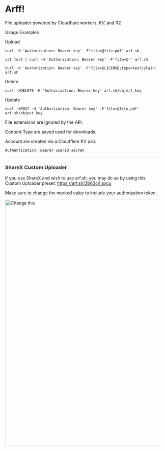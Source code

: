 # Arff!

File uploader powered by Cloudflare workers, KV, and R2

Usage Examples

Upload

`curl -H 'Authorization: Bearer key' -F'file=@file.pdf' arf.sh`

`cat test | curl -H 'Authorization: Bearer key' -F'file=@-' arf.sh`

`curl -H 'Authorization: Bearer key' -F'file=@LICENSE;type=text/plain' arf.sh`

Delete

`curl -XDELETE -H 'Authorization: Bearer key' arf.sh/object_key`

Update

`curl -XPOST -H 'Authorization: Bearer key' -F'file=@file.pdf' arf.sh/object_key`

File extensions are ignored by the API.

Content-Type are saved used for downloads.

Account are created via a Cloudflare KV pair.

`Authentication: Bearer userID.secret`

---

### ShareX Custom Uploader

If you use ShareX and wish to use arf.sh, you may do so by using this Custom Uploader preset: https://arf.sh/2b63c4.sxcu

Make sure to change the marked value to include your authorization token.

<img src="https://arf.sh/c5589a.png" alt="Change this" width="800">
